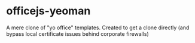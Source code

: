 # officejs-yeoman
A mere clone of "yo office" templates. Created to get a clone directly (and bypass local certificate issues behind corporate firewalls)
